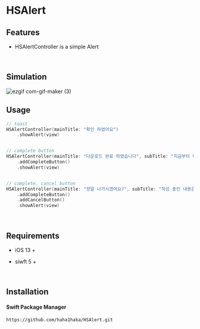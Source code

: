 # HSAlert

## Features

* HSAlertController is a simple Alert

<br/>



## Simulation

![ezgif com-gif-maker (3)](https://user-images.githubusercontent.com/106936018/209522543-71720747-c425-4514-b75d-0d213354c5ee.gif)

## Usage

```swift
// toast
HSAlertController(mainTitle: "확인 하였어요")
    .showAlert(view)


// complete button
HSAlertController(mainTitle: "다운로드 완료 하였습니다", subTitle: "지금부터 마음껏\n이용 하실 수 있습니다.")
    .addCompleteButton()
    .showAlert(view)


// complete, cancel button
HSAlertController(mainTitle: "정말 나가시겠어요?", subTitle: "작성 중인 내용은 임시저장되며\n언제든지 재등록이 가능합니다", font: UIFont.systemFont(ofSize: 20, weight: .semibold) )
    .addCompleteButton()
    .addCancelButton()
    .showAlert(view)
```



<br/>

## Requirements

* iOS 13 + 

* siwft 5 +

<br/>

## Installation

#### Swift Package Manager

```http
https://github.com/haha1haka/HSAlert.git
```

